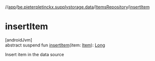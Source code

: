 //[app](../../../index.md)/[be.pieterpletinckx.supplystorage.data](../index.md)/[ItemsRepository](index.md)/[insertItem](insert-item.md)

# insertItem

[androidJvm]\
abstract suspend fun [insertItem](insert-item.md)(item: [Item](../-item/index.md)): [Long](https://kotlinlang.org/api/latest/jvm/stdlib/kotlin/-long/index.html)

Insert item in the data source
